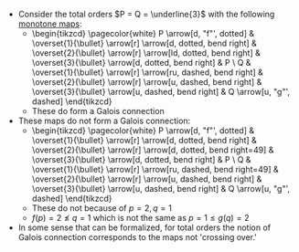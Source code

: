 - Consider the total orders $P = Q = \underline{3}$ with the following 
  [monotone maps](/docs/math/defs/monotone_map.qmd):
  - \begin{tikzcd} \pagecolor{white} P \arrow[d, "f"', dotted] & \overset{1}{\bullet} \arrow[r] \arrow[d, dotted, bend right]  & \overset{2}{\bullet} \arrow[r] \arrow[ld, dotted, bend right] & \overset{3}{\bullet} \arrow[d, dotted, bend right] & P \\ Q & \overset{1}{\bullet} \arrow[r] \arrow[ru, dashed, bend right] & \overset{2}{\bullet} \arrow[r] \arrow[u, dashed, bend right]  & \overset{3}{\bullet} \arrow[u, dashed, bend right] & Q \arrow[u, "g"', dashed] \end{tikzcd}
  - These do form a Galois connection
- These maps do not form a Galois connection:
    - \begin{tikzcd} \pagecolor{white} P \arrow[d, "f"', dotted] & \overset{1}{\bullet} \arrow[r] \arrow[d, dotted, bend right]     & \overset{2}{\bullet} \arrow[r] \arrow[d, dotted, bend right=49] & \overset{3}{\bullet} \arrow[d, dotted, bend right] & P \\ Q & \overset{1}{\bullet} \arrow[r] \arrow[ru, dashed, bend right=49] & \overset{2}{\bullet} \arrow[r] \arrow[u, dashed, bend right]    & \overset{3}{\bullet} \arrow[u, dashed, bend right] & Q \arrow[u, "g"', dashed] \end{tikzcd}
    - These do not because of $p=2, q = 1$
    - $f(p)=2 \not \leq q=1$ which is not the same as $p = 1 \leq g(q)=2$
- In some sense that can be formalized, for total orders the notion of Galois 
  connection corresponds to the maps not 'crossing over.'